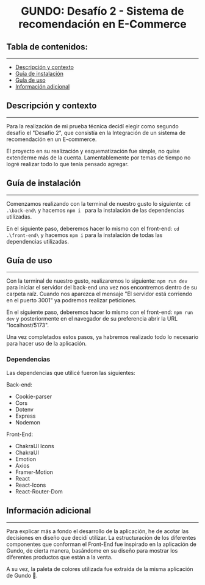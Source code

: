 <h1 align="center">GUNDO: Desafío 2 - Sistema de recomendación en E-Commerce</h1>

## Tabla de contenidos:
---

- [Descripción y contexto](#descripción-y-contexto)
- [Guía de instalación](#guía-de-instalación)
- [Guía de uso](#guía-de-uso)
- [Información adicional](#información-adicional)


## Descripción y contexto
---
Para la realización de mi prueba técnica decidí elegir como segundo desafío el "Desafío 2", que consistía en la Integración de un sistema de recomendación en un E-commerce. 

El proyecto en su realización y esquematización fue simple, no quise extenderme más de la cuenta. Lamentablemente por temas de tiempo no logré realizar todo lo que tenía pensado agregar.


 	
## Guía de instalación
---
Comenzamos realizando con la terminal de nuestro gusto lo siguiente:
    ``` cd .\back-end\ ``` y hacemos ```npm i ``` para la instalación de las dependencias utilizadas.

En el siguiente paso, deberemos hacer lo mismo con el front-end: ``` cd .\front-end\ ``` y hacemos ``` npm i ``` para la instalación de todas las dependencias utilizadas.


## Guía de uso
---
Con la terminal de nuestro gusto, realizaremos lo siguiente:
    ``` npm run dev ``` para iniciar el servidor del back-end una vez nos encontremos dentro de su carpeta raíz. Cuando nos aparezca el mensaje "El servidor está corriendo en el puerto 3001" ya podremos realizar peticiones.

En el siguiente paso, deberemos hacer lo mismo con el front-end: ``` npm run dev ``` y posteriormente en el navegador de su preferencia abrir la URL "localhost/5173". 

Una vez completados estos pasos, ya habremos realizado todo lo necesario para hacer uso de la aplicación.

### Dependencias
Las dependencias que utilicé fueron las siguientes: 

Back-end: 
- Cookie-parser
- Cors
- Dotenv
- Express
- Nodemon

Front-End:
- ChakraUI Icons
- ChakraUI
- Emotion
- Axios
- Framer-Motion
- React
- React-Icons
- React-Router-Dom

## Información adicional
---
Para explicar más a fondo el desarrollo de la aplicación, he de acotar las decisiones en diseño que decidí utilizar. La estructuración de los diferentes componentes que conforman el Front-End fue inspirado en la aplicación de Gundo, de cierta manera, basándome en su diseño para mostrar los diferentes productos que están a la venta.

A su vez, la paleta de colores utilizada fue extraída de la misma aplicación de Gundo 💚.
